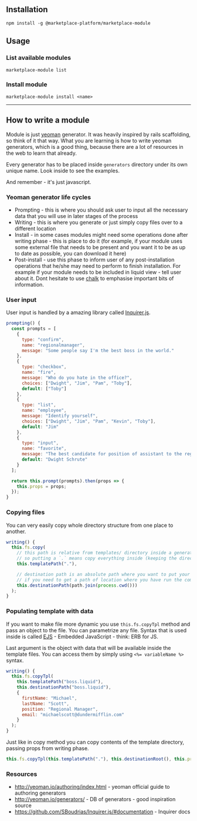## Installation

`npm install -g @marketplace-platform/marketplace-module`

## Usage

### List available modules

`marketplace-module list`

### Install module

`marketplace-module install <name>`

---

## How to write a module

Module is just [yeoman](https://github.com/yeoman/yo) generator. It was heavily inspired by rails scaffolding, so think
of it that way. What you are learning is how to write yeoman generators, which is a good thing, because
there are a lot of resources in the web to learn that already.

Every generator has to be placed inside `generators` directory under its own unique name. Look inside to see the
examples.

And remember - it's just javascript.

### Yeoman generator life cycles

* Prompting - this is where you should ask user to input all the necessary data that you will use in later stages of the
  process
* Writing - this is where you generate or just simply copy files over to a different location
* Install - in some cases modules might need some operations done after writing phase - this is place to do it (for
  example, if your module uses some external file that needs to be present and you want it to be as up to date as
  possible, you can download it here)
* Post-install - use this phase to inform user of any post-installation operations that he/she may need to perform to
  finish installation. For example if your module needs to be included in liquid view - tell user about it. Dont
  hesitate to use [chalk](https://github.com/chalk/chalk) to emphasise important bits of information.

### User input

User input is handled by a amazing library called [Inquirer.js](https://github.com/SBoudrias/Inquirer.js/).

```javascript
prompting() {
  const prompts = [
    {
      type: "confirm",
      name: "regionalmanager",
      message: "Some people say I'm the best boss in the world."
    },
    {
      type: "checkbox",
      name: "fire",
      message: "Who do you hate in the office?",
      choices: ["Dwight", "Jim", "Pam", "Toby"],
      default: ["Toby"]
    },
    {
      type: "list",
      name: "employee",
      message: "Identify yourself",
      choices: ["Dwight", "Jim", "Pam", "Kevin", "Toby"],
      default: "Jim"
    },
    {
      type: "input",
      name: "favorite",
      message: "The best candidate for position of assistant to the regional manager is...?",
      default: "Dwight Schrute"
    }
  ];

  return this.prompt(prompts).then(props => {
    this.props = props;
  });
}
```

### Copying files

You can very easily copy whole directory structure from one place to another.

```javascript
writing() {
  this.fs.copy(
    // this path is relative from templates/ directory inside a generator
    // so putting a `.` means copy everything inside (keeping the directory structure)
    this.templatePath("."),

    // destination path is an absolute path where you want to put your files.
    // if you need to get a path of location where you have run the command, use `process.cwd()`
    this.destinationPath(path.join(process.cwd()))
  );
}
```

### Populating template with data

If you want to make file more dynamic you use `this.fs.copyTpl` method and pass an object to the file. You can
parametrize any file. Syntax that is used inside is called [EJS](http://www.embeddedjs.com/) - Embedded JavaScript -
think: ERB for JS.

Last argument is the object with data that will be available inside the template files. You can access them by simply
using `<%= variableName %>` syntax.

```javascript
writing() {
  this.fs.copyTpl(
    this.templatePath("boss.liquid"),
    this.destinationPath("boss.liquid"),
    {
      firstName: "Michael",
      lastName: "Scott",
      position: "Regional Manager",
      email: "michaelscott@dundermifflin.com"
    }
  );
}
```

Just like in copy method you can copy contents of the template directory, passing props from writing phase.

```javascript
this.fs.copyTpl(this.templatePath("."), this.destinationRoot(), this.props);
```

### Resources

* http://yeoman.io/authoring/index.html - yeoman official guide to authoring generators
* http://yeoman.io/generators/ - DB of generators - good inspiration source
* https://github.com/SBoudrias/Inquirer.js/#documentation - Inquirer docs
